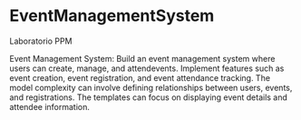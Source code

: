 # EventManagementSystem
Laboratorio PPM

Event Management System: 
Build an event management system where users can create, manage, and attendevents.
Implement features such as event creation, event registration, and event attendance tracking.
The model complexity can involve defining relationships between users, events, and registrations.
The templates can focus on displaying event details and attendee information.
